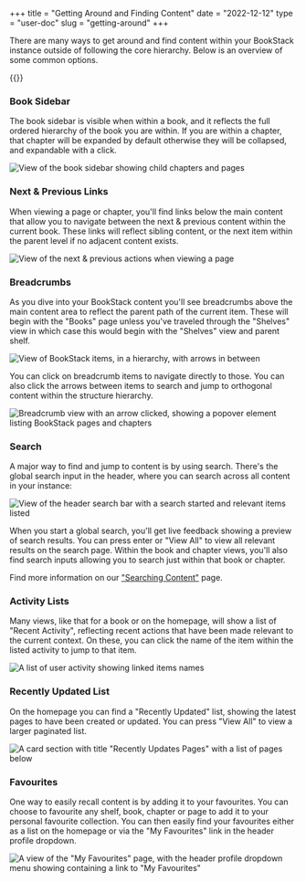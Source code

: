 +++
title = "Getting Around and Finding Content"
date = "2022-12-12"
type = "user-doc"
slug = "getting-around"
+++

There are many ways to get around and find content within your BookStack instance
outside of following the core hierarchy. Below is an overview of some common options.

{{<toc>}}

### Book Sidebar

The book sidebar is visible when within a book, and it reflects the full ordered hierarchy 
of the book you are within. If you are within a chapter, that chapter will be expanded by
default otherwise they will be collapsed, and expandable with a click.

![View of the book sidebar showing child chapters and pages](/images/docs/user/getting_around_book_navigation.png)

### Next & Previous Links

When viewing a page or chapter, you'll find links below the main content that allow you to
navigate between the next & previous content within the current book.
These links will reflect sibling content, or the next item within the parent level if no adjacent content exists.

![View of the next & previous actions when viewing a page](/images/docs/user/getting_around_next_prev_links.png)

### Breadcrumbs

As you dive into your BookStack content you'll see breadcrumbs above 
the main content area to reflect the parent path of the current item.
These will begin with the "Books" page unless
you've traveled through the "Shelves" view in which case this would begin with
the "Shelves" view and parent shelf. 

![View of BookStack items, in a hierarchy, with arrows in between](/images/docs/user/getting_around_breadcrumb_nav.png)

You can click on breadcrumb items to navigate directly to those. You can also click the 
arrows between items to search and jump to orthogonal content within 
the structure hierarchy.

![Breadcrumb view with an arrow clicked, showing a popover element listing BookStack pages and chapters](/images/docs/user/getting_around_breadcrumb_dropdown.png)

### Search

A major way to find and jump to content is by using search.
There's the global search input in the header, where you can search across all content in your instance:

![View of the header search bar with a search started and relevant items listed](/images/docs/user/getting_around_search_preview.png)

When you start a global search, you'll get live feedback showing a preview of search results.
You can press enter or "View All" to view all relevant results on the search page.
Within the book and chapter views, you'll also find search inputs allowing you to search just within that book or chapter.

Find more information on our ["Searching Content"](/docs/user/searching/) page.

### Activity Lists

Many views, like that for a book or on the homepage, will show a list of
"Recent Activity", reflecting recent actions that have been made relevant to the
current context.
On these, you can click the name of the item within the listed activity to jump to that item.

![A list of user activity showing linked items names](/images/docs/user/getting_around_recent_activity.png)

### Recently Updated List

On the homepage you can find a "Recently Updated" list, showing the latest pages
to have been created or updated.
You can press "View All" to view a larger paginated list.

![A card section with title "Recently Updates Pages" with a list of pages below](/images/docs/user/getting_around_recently_updated.png)

### Favourites

One way to easily recall content is by adding it to your favourites.
You can choose to favourite any shelf, book, chapter or page to add it 
to your personal favourite collection. 
You can then easily find your favourites either as a list on the homepage
or via the "My Favourites" link in the header profile dropdown.

![A view of the "My Favourites" page, with the header profile dropdown menu showing containing a link to "My Favourites"](/images/docs/user/getting_around_favourites.png)